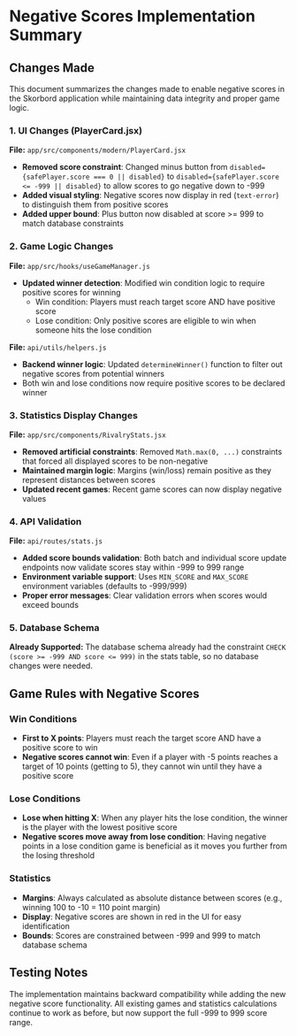 # Negative Scores Implementation Summary

## Changes Made

This document summarizes the changes made to enable negative scores in the Skorbord application while maintaining data integrity and proper game logic.

### 1. UI Changes (PlayerCard.jsx)

**File:** `app/src/components/modern/PlayerCard.jsx`

- **Removed score constraint**: Changed minus button from `disabled={safePlayer.score === 0 || disabled}` to `disabled={safePlayer.score <= -999 || disabled}` to allow scores to go negative down to -999
- **Added visual styling**: Negative scores now display in red (`text-error`) to distinguish them from positive scores
- **Added upper bound**: Plus button now disabled at score >= 999 to match database constraints

### 2. Game Logic Changes

**File:** `app/src/hooks/useGameManager.js`

- **Updated winner detection**: Modified win condition logic to require positive scores for winning
  - Win condition: Players must reach target score AND have positive score
  - Lose condition: Only positive scores are eligible to win when someone hits the lose condition

**File:** `api/utils/helpers.js`

- **Backend winner logic**: Updated `determineWinner()` function to filter out negative scores from potential winners
- Both win and lose conditions now require positive scores to be declared winner

### 3. Statistics Display Changes

**File:** `app/src/components/RivalryStats.jsx`

- **Removed artificial constraints**: Removed `Math.max(0, ...)` constraints that forced all displayed scores to be non-negative
- **Maintained margin logic**: Margins (win/loss) remain positive as they represent distances between scores
- **Updated recent games**: Recent game scores can now display negative values

### 4. API Validation

**File:** `api/routes/stats.js`

- **Added score bounds validation**: Both batch and individual score update endpoints now validate scores stay within -999 to 999 range
- **Environment variable support**: Uses `MIN_SCORE` and `MAX_SCORE` environment variables (defaults to -999/999)
- **Proper error messages**: Clear validation errors when scores would exceed bounds

### 5. Database Schema

**Already Supported:** The database schema already had the constraint `CHECK (score >= -999 AND score <= 999)` in the stats table, so no database changes were needed.

## Game Rules with Negative Scores

### Win Conditions
- **First to X points**: Players must reach the target score AND have a positive score to win
- **Negative scores cannot win**: Even if a player with -5 points reaches a target of 10 points (getting to 5), they cannot win until they have a positive score

### Lose Conditions  
- **Lose when hitting X**: When any player hits the lose condition, the winner is the player with the lowest positive score
- **Negative scores move away from lose condition**: Having negative points in a lose condition game is beneficial as it moves you further from the losing threshold

### Statistics
- **Margins**: Always calculated as absolute distance between scores (e.g., winning 100 to -10 = 110 point margin)
- **Display**: Negative scores are shown in red in the UI for easy identification
- **Bounds**: Scores are constrained between -999 and 999 to match database schema

## Testing Notes

The implementation maintains backward compatibility while adding the new negative score functionality. All existing games and statistics calculations continue to work as before, but now support the full -999 to 999 score range.
